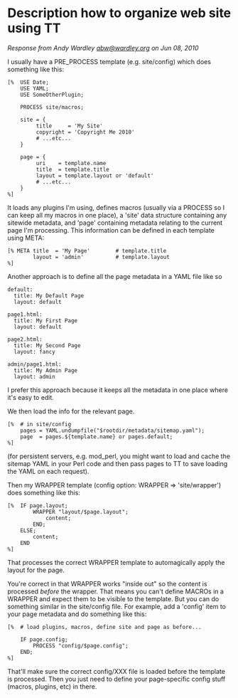 
# Description how to organize web site using TT

*Response from Andy Wardley <abw@wardley.org> on Jun 08, 2010*

I usually have a PRE_PROCESS template (e.g. site/config) which does
something like this:


    [%  USE Date;
        USE YAML;
        USE SomeOtherPlugin;

        PROCESS site/macros;

        site = {
             title     = 'My Site'
             copyright = 'Copyright Me 2010'
             # ...etc...
        }

        page = {
             uri    = template.name
             title  = template.title
             layout = template.layout or 'default'
             # ...etc...
        }
    %]

It loads any plugins I'm using, defines macros (usually via a PROCESS
so I can keep all my macros in one place), a 'site' data structure
containing any sitewide metadata, and 'page' containing metadata
relating to the current page I'm processing.  This information can be
defined in each template using META:

    [% META title  = 'My Page'        # template.title
            layout = 'admin'          # template.layout
    %]

Another approach is to define all the page metadata in a YAML file like
so

    default:
      title: My Default Page
      layout: default

    page1.html:
      title: My First Page
      layout: default

    page2.html:
      title: My Second Page
      layout: fancy

    admin/page1.html:
      title: My Admin Page
      layout: admin

I prefer this approach because it keeps all the metadata in one place
where it's easy to edit.

We then load the info for the relevant page.

    [%  # in site/config
        pages = YAML.undumpfile("$rootdir/metadata/sitemap.yaml");
        page  = pages.${template.name} or pages.default;
    %]

(for persistent servers, e.g. mod_perl, you might want to load and
cache the sitemap YAML in your Perl code and then pass pages to TT to
save loading the YAML on each request).

Then my WRAPPER template (config option: WRAPPER => 'site/wrapper')
does something like this:

    [%  IF page.layout;
            WRAPPER "layout/$page.layout";
                content;
            END;
        ELSE;
            content;
        END
    %]

That processes the correct WRAPPER template to automagically apply
the layout for the page.

You're correct in that WRAPPER works "inside out" so the content is
processed *before* the wrapper.  That means you can't define MACROs
in a WRAPPER and expect them to be visible to the template. But you
can do something similar in the site/config file.  For example, add
a 'config' item to your page metadata and do something like this:

    [%  # load plugins, macros, define site and page as before...

        IF page.config;
            PROCESS "config/$page.config";
        END;
    %]

That'll make sure the correct config/XXX file is loaded before the
template is processed.  Then you just need to define your page-specific
config stuff (macros, plugins, etc) in there.
